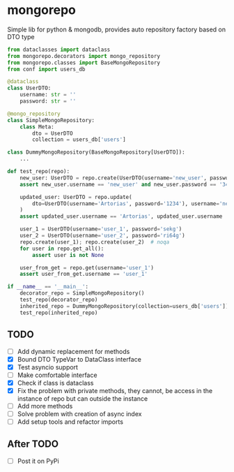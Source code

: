 # mongorepo
Simple lib for python &amp; mongodb, provides auto repository factory based on DTO type
```python
from dataclasses import dataclass
from mongorepo.decorators import mongo_repository
from mongorepo.classes import BaseMongoRepository
from conf import users_db

@dataclass
class UserDTO:
    username: str = ''
    password: str = ''

@mongo_repository
class SimpleMongoRepository:
    class Meta:
        dto = UserDTO
        collection = users_db['users']

class DummyMongoRepository(BaseMongoRepository[UserDTO]):
    ...

def test_repo(repo):
    new_user: UserDTO = repo.create(UserDTO(username='new_user', password='34666'))
    assert new_user.username == 'new_user' and new_user.password == '34666'

    updated_user: UserDTO = repo.update(
        dto=UserDTO(username='Artorias', password='1234'), username='new_user'
    )
    assert updated_user.username == 'Artorias', updated_user.username

    user_1 = UserDTO(username='user_1', password='sekg')
    user_2 = UserDTO(username='user_2', password='ri64g')
    repo.create(user_1); repo.create(user_2)  # noqa
    for user in repo.get_all():
        assert user is not None

    user_from_get = repo.get(username='user_1')
    assert user_from_get.username == 'user_1'

if __name__ == '__main__':
    decorator_repo = SimpleMongoRepository()
    test_repo(decorator_repo)
    inherited_repo = DummyMongoRepository(collection=users_db['users'])
    test_repo(inherited_repo)
```


## TODO
- [ ] Add dynamic replacement for methods
- [x] Bound DTO TypeVar to DataClass interface
- [x] Test asyncio support
- [ ] Make comfortable interface
- [x] Check if class is dataclass
- [x] Fix the problem with private methods, they cannot, be access in the instance of repo but can outside the instance
- [ ] Add more methods
- [ ] Solve problem with creation of async index
- [ ] Add setup tools and refactor imports

## After TODO
- [ ] Post it on PyPi
